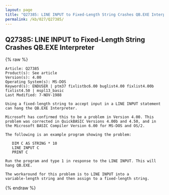 ```yaml
---
layout: page
title: "Q27385: LINE INPUT to Fixed-Length String Crashes QB.EXE Interpreter"
permalink: /kb/027/Q27385/
---
```


## Q27385: LINE INPUT to Fixed-Length String Crashes QB.EXE Interpreter

{% raw %}

	Article: Q27385
	Product(s): See article
	Version(s): 4.00
	Operating System(s): MS-DOS
	Keyword(s): ENDUSER | ptm37 fixlistbc6.00 buglist4.00 fixlist4.00b fixlist4.50 | mspl13_basic
	Last Modified: 7-NOV-1988
	
	Using a fixed-length string to accept input in a LINE INPUT statement
	can hang the QB.EXE Interpreter.
	
	Microsoft has confirmed this to be a problem in Version 4.00. This
	problem was corrected in QuickBASIC Versions 4.00b and 4.50, and in
	the Microsoft BASIC Compiler Version 6.00 for MS-DOS and OS/2.
	
	The following is an example program showing the problem:
	
	   DIM C AS STRING * 10
	   LINE INPUT C
	   PRINT C
	
	Run the program and type 1 in response to the LINE INPUT. This will
	hang QB.EXE.
	
	The workaround for this problem is to LINE INPUT into a
	variable-length string and then assign to a fixed-length string.

{% endraw %}
